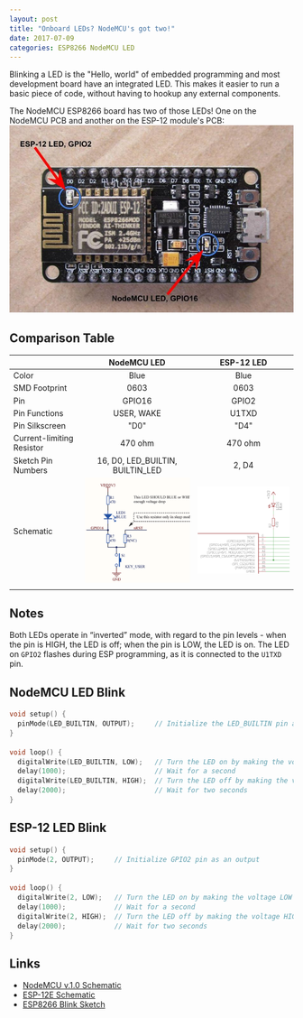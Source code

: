 ```yaml
---
layout: post
title: "Onboard LEDs? NodeMCU's got two!"
date: 2017-07-09
categories: ESP8266 NodeMCU LED
---
```


Blinking a LED is the "Hello, world" of embedded programming and most development board have an integrated LED.
This makes it easier to run a basic piece of code, without having to hookup any external components.

The NodeMCU ESP8266 board has two of those LEDs! One on the NodeMCU PCB and another on the ESP-12 module's PCB:
![NodeMCU Two LEDs](/images/NodeMCU-ESP8266-LEDs.jpg)

## Comparison Table

|                | NodeMCU LED   | ESP-12 LED |
| -------------  |:-------------:| :-----: |
| Color          | Blue          | Blue  |
| SMD Footprint  | 0603          | 0603  |
| Pin            | GPIO16        | GPIO2 |
| Pin Functions  | USER, WAKE    | U1TXD |
| Pin Silkscreen | "D0"          | "D4"  |
| Current-limiting Resistor | 470 ohm    | 470 ohm |
| Sketch Pin Numbers | 16, D0, LED_BUILTIN, BUILTIN_LED    | 2, D4 |
| Schematic      | <img src="/images/NodeMCU-LED-Schematic.png" width="300px"> | <img src="/images/ESP-12-LED-Schematic.png" width="300px"> |
| | | |

## Notes
Both LEDs operate in “inverted” mode, with regard to the pin levels - when the pin is HIGH, the LED is off; when the pin is LOW, the LED is on.
The LED on `GPIO2` flashes during ESP programming, as it is connected to the `U1TXD` pin.


## NodeMCU LED Blink
```cpp
void setup() {
  pinMode(LED_BUILTIN, OUTPUT);     // Initialize the LED_BUILTIN pin as an output
}

void loop() {
  digitalWrite(LED_BUILTIN, LOW);   // Turn the LED on by making the voltage LOW
  delay(1000);                      // Wait for a second
  digitalWrite(LED_BUILTIN, HIGH);  // Turn the LED off by making the voltage HIGH
  delay(2000);                      // Wait for two seconds
}

```

## ESP-12 LED Blink
```cpp
void setup() {
  pinMode(2, OUTPUT);     // Initialize GPIO2 pin as an output
}

void loop() {
  digitalWrite(2, LOW);   // Turn the LED on by making the voltage LOW
  delay(1000);            // Wait for a second
  digitalWrite(2, HIGH);  // Turn the LED off by making the voltage HIGH
  delay(2000);            // Wait for two seconds
}

```

## Links
* [<i class="fa fa-file-pdf-o fa-lg"></i>    NodeMCU v.1.0 Schematic	](https://github.com/nodemcu/nodemcu-devkit-v1.0/blob/master/NODEMCU_DEVKIT_V1.0.PDF)
* [<i class="fa fa-file-image-o fa-lg"></i>  ESP-12E Schematic		](http://www.esp8266.com/wiki/lib/exe/fetch.php?media=schematic_esp-12e.png)
* [<i class="fa fa-file-code-o fa-lg"></i>   ESP8266 Blink Sketch	](https://github.com/esp8266/Arduino/blob/master/libraries/esp8266/examples/Blink/Blink.ino)
